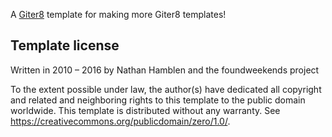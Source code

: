 A [Giter8][g8] template for making more Giter8 templates!

Template license
----------------
Written in 2010 – 2016 by Nathan Hamblen and the foundweekends project

To the extent possible under law, the author(s) have dedicated all copyright and related
and neighboring rights to this template to the public domain worldwide.
This template is distributed without any warranty. See <https://creativecommons.org/publicdomain/zero/1.0/>.

[g8]: https://www.foundweekends.org/giter8/
